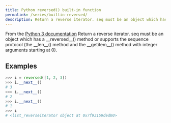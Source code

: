 ```yaml
---
title: Python reversed() built-in function
permalink: /series/builtin-reversed/
description: Return a reverse iterator. seq must be an object which has a __reversed__() method or supports the sequence protocol (the __len__() method and the __getitem__() method with integer arguments starting at 0).
---
```



<base-disclaimer>
  <base-disclaimer-title>
    From the <a target="_blank" href="https://docs.python.org/3/library/functions.html#reversed">Python 3 documentation</a>
  </base-disclaimer-title>
  <base-disclaimer-content>
   Return a reverse iterator. seq must be an object which has a __reversed__() method or supports the sequence protocol (the __len__() method and the __getitem__() method with integer arguments starting at 0).
  </base-disclaimer-content>
</base-disclaimer>

## Examples

```python
>>> i = reversed([1, 2, 3])
>>> i.__next__()
# 3
>>> i.__next__()
# 2
>>> i.__next__()
# 1
>>> i
# <list_reverseiterator object at 0x7f93159ded00>
```

<!-- remove this tag to start editing this page -->
<empty-section />
<!-- remove this tag to start editing this page -->
